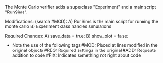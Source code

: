 The Monte Carlo verifier adds a superclass "Experiment" and a main script 
 "RunSims".

Modifications: (search #MOD):
A) RunSims is the main script for running the monte carlo
B) Experiment class handles simulations   

Required Changes:
A) save_data = true; 
B) show_plot = false;

* Note the use of the following tags 
#MOD: Placed at lines modified in the original objects 
#REQ: Required settings in the original
#ADD: Requests addition to code 
#FIX: Indicates something not right about code
